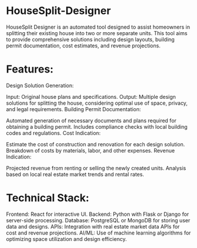 # HouseSplit-Designer
HouseSplit Designer is an automated tool designed to assist homeowners in splitting their existing house into two or more separate units. This tool aims to provide comprehensive solutions including design layouts, building permit documentation, cost estimates, and revenue projections.

# Features:
Design Solution Generation:

Input: Original house plans and specifications.
Output: Multiple design solutions for splitting the house, considering optimal use of space, privacy, and legal requirements.
Building Permit Documentation:

Automated generation of necessary documents and plans required for obtaining a building permit.
Includes compliance checks with local building codes and regulations.
Cost Indication:

Estimate the cost of construction and renovation for each design solution.
Breakdown of costs by materials, labor, and other expenses.
Revenue Indication:

Projected revenue from renting or selling the newly created units.
Analysis based on local real estate market trends and rental rates.

# Technical Stack:
Frontend: React for interactive UI.
Backend: Python with Flask or Django for server-side processing.
Database: PostgreSQL or MongoDB for storing user data and designs.
APIs: Integration with real estate market data APIs for cost and revenue projections.
AI/ML: Use of machine learning algorithms for optimizing space utilization and design efficiency.
